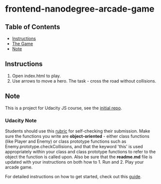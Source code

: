 frontend-nanodegree-arcade-game
===============================

## Table of Contents

* [Instructions](#instructions)
* [The Game](index.html)
* [Note](#note)

## Instructions

1. Open index.html to play.
2. Use arrows to move a hero. The task - cross the road without collisions.

## Note

This is a project for Udacity JS course, see the [initial repo](https://github.com/udacity/frontend-nanodegree-arcade-game).

### Udacity Note

Students should use this [rubric](https://review.udacity.com/#!/projects/2696458597/rubric) for self-checking their submission. Make sure the functions you write are **object-oriented** - either class functions (like Player and Enemy) or class prototype functions such as Enemy.prototype.checkCollisions, and that the keyword 'this' is used appropriately within your class and class prototype functions to refer to the object the function is called upon. Also be sure that the **readme.md** file is updated with your instructions on both how to 1. Run and 2. Play your arcade game.

For detailed instructions on how to get started, check out this [guide](https://docs.google.com/document/d/1v01aScPjSWCCWQLIpFqvg3-vXLH2e8_SZQKC8jNO0Dc/pub?embedded=true).

